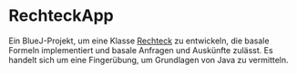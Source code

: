 # RechteckApp

Ein BlueJ-Projekt, um eine Klasse [Rechteck](https://de.wikipedia.org/wiki/Rechteck) zu entwickeln, die basale Formeln implementiert und basale Anfragen und Auskünfte zulässt. Es handelt sich um eine Fingerübung, um Grundlagen von Java zu vermitteln.
